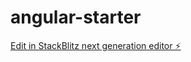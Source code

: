 # angular-starter

[Edit in StackBlitz next generation editor ⚡️](https://stackblitz.com/~/github.com/jisupark0106/angular-starter)